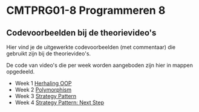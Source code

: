 # CMTPRG01-8 Programmeren 8
## Codevoorbeelden bij de theorievideo's

Hier vind je de uitgewerkte codevoorbeelden (met commentaar) die gebruikt zijn bij de theorievideo's. 

De code van video's die per week worden aangeboden zijn hier in mappen opgedeeld. 

- Week 1 [Herhaling OOP](week1)
- Week 2 [Polymorphism](week2)
- Week 3 [Strategy Pattern](week3)
- Week 4 [Strategy Pattern: Next Step](week4)
